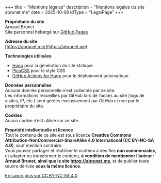 +++
title = "Mentions légales"
description = "Mentions légales du site abrunet.me"
date = 2025-10-08
ldType = "LegalPage"
+++

**Propriétaire du site**  
Arnaud Brunet  
Site personnel hébergé sur [GitHub Pages](https://pages.github.com/)

**Adresse du site**  
[https://abrunet.me/](https://abrunet.me)

**Technologies utilisées**  
- [Hugo](https://gohugo.io/) pour la génération du site statique  
- [PicoCSS](https://picocss.com/) pour le style CSS 
- [GitHub Actions for Hugo](https://github.com/marketplace/actions/hugo-setup) pour le déploiement automatique

**Données personnelles**  
Aucune donnée personnelle n'est collectée par ce site.  
Les informations recueillies par GitHub lors de l’accès au site (logs de visites, IP, etc.) sont gérées exclusivement par GitHub et non par le propriétaire du site.

**Cookies**  
Aucun cookie n’est utilisé sur ce site.

**Propriété intellectuelle et licence**  
Tout le contenu de ce site est sous licence **Creative Commons Attribution‑NonCommercial‑ShareAlike 4.0 International (CC BY‑NC‑SA 4.0)**, sauf mention contraire.  
Vous pouvez partager et réutiliser le contenu à des fins **non commerciales**, et adapter ou transformer le contenu, **à condition de mentionner l’auteur : Arnaud Brunet, ainsi que le site https://abrunet.me**, et de publier toute œuvre dérivée **sous la même licence**.

[En savoir plus sur CC BY‑NC‑SA 4.0](https://creativecommons.org/licenses/by-nc-sa/4.0/)
